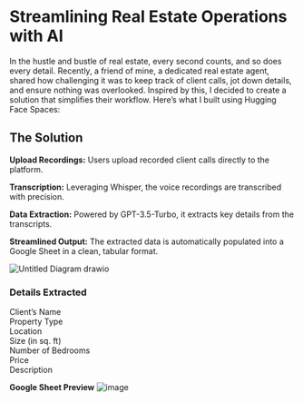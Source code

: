 # Streamlining Real Estate Operations with AI

In the hustle and bustle of real estate, every second counts, and so does every detail. Recently, a friend of mine, 
a dedicated real estate agent, shared how challenging it was to keep track of client calls, jot down details, and ensure nothing was overlooked. 
Inspired by this, I decided to create a solution that simplifies their workflow. Here’s what I built using Hugging Face Spaces:


## The Solution 
**Upload Recordings:** Users upload recorded client calls directly to the platform.  

**Transcription:** Leveraging Whisper, the voice recordings are transcribed with precision.  

**Data Extraction:** Powered by GPT-3.5-Turbo, it extracts key details from the transcripts.  

**Streamlined Output:** The extracted data is automatically populated into a Google Sheet in a clean, tabular format.  

![Untitled Diagram drawio](https://github.com/user-attachments/assets/feace50e-f687-421a-b076-034db538d0ce)

### Details Extracted

Client’s Name  
Property Type  
Location  
Size (in sq. ft)  
Number of Bedrooms  
Price  
Description  

**Google Sheet Preview**
![image](https://github.com/user-attachments/assets/1c33fb8f-dba9-455e-a475-190eca262c39)
